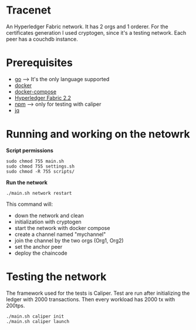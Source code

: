 # Tracenet
An Hyperledger Fabric network. It has 2 orgs and 1 orderer.
For the certificates generation I used cryptogen, since it's a testing network.
Each peer has a couchdb instance.

# Prerequisites 
- [go](https://go.dev) --> It's the only language supported
- [docker](https://www.docker.com)
- [docker-compose](https://docs.docker.com/compose/)
- [Hyperledger Fabric 2.2](https://hyperledger-fabric.readthedocs.io/en/release-2.2/install.html)
- [npm](https://www.npmjs.com) --> only for testing with caliper
- [jq](https://stedolan.github.io/jq/)

# Running and working on the netowrk

**Script permissions**
```
sudo chmod 755 main.sh
sudo chmod 755 settings.sh
sudo chmod -R 755 scripts/
```
**Run the network**
```
./main.sh network restart
```
This command will:
- down the network and clean
- initialization with cryptogen
- start the network with docker compose
- create a channel named "mychannel"
- join the channel by the two orgs (Org1, Org2)
- set the anchor peer
- deploy the chaincode

# Testing the network

The framework used for the tests is Caliper. Test are run after initializing the ledger with 2000 transactions. Then every workload has 2000 tx with 200tps.
```
./main.sh caliper init
./main.sh caliper launch
```
